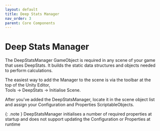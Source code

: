 ```yaml
---
layout: default
title: Deep Stats Manager
nav_order: 3
parent: Core Components
---
```


# Deep Stats Manager

The DeepStatsManager GameObject is required in any scene of your game that uses DeepStats. It builds the static data structures and objects needed to perform calculations.

The easiest way to add the Manager to the scene is via the toolbar at the top of the Unity Editor, \
Tools -> DeepStats -> Initialise Scene.

After you've added the DeepStatsManager, locate it in the scene object list and assign your Configuration and Properties ScriptableObjects.

{: .note }
DeepStatsManager initialises a number of required properties at startup and does not support updating the Configuration or Properties at runtime